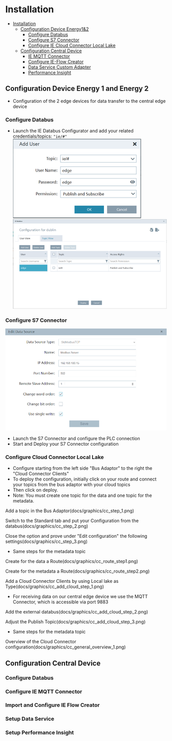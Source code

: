 # Installation

- [Installation](#installation)
    - [Configuration Device Energy1&2](#configure-device1-device2)
        - [Configure Databus](#configure-databus)
        - [Configure S7 Connector](#configure-s7connector)
        - [Configure IE Cloud Connector Local Lake](#configure-cloud-connector)
    - [Configuration Central Device](#configure-central-device)
        - [IE MQTT Connector](#mqtt-connector)
        - [Configure IE-Flow Creator](#ie-flow-creator)
        - [Data Service Custom Adapter](#dataservice-custom-adapter)
        - [Performance Insight](#performance-insight-dashboard)
   
## Configuration Device Energy 1 and Energy 2 

- Configuration of the 2 edge devices for data transfer to the central edge device

### Configure Databus

- Launch the IE Databus Configurator and add your related credentials/topics:
`"ie/#"`
![ie_databus_user](docs/graphics/IE_Databus_User.png)
![ie_databus](docs/graphics/IE_Databus.png)

### Configure S7 Connector

![Create PLC Connection](docs/graphics/add_data_source.png)

- Launch the S7 Connector and configure the PLC connection 
- Start and Deploy your S7 Connector configuration

### Configure Cloud Connector Local Lake 

- Configure starting from the left side "Bus Adaptor" to the right the "Cloud Connector Clients"
- To deploy the configuration, initially click on your route and connect your topics from the bus adaptor with your cloud topics 
- Then click on deploy. 
- Note: You must create one topic for the data and one topic for the metadata. 

Add a topic in the Bus Adaptor(docs/graphics/cc_step_1.png)


Switch to the Standard tab and put your Configuration from the databus(docs/graphics/cc_step_2.png)


Close the option and prove under "Edit configuration" the following settings(docs/graphics/cc_step_3.png)

- Same steps for the metadata topic

Create for the data a Route(docs/graphics/cc_route_step1.png)

Create for the metadata a Route(docs/graphics/cc_route_step2.png)

 Add a Cloud Connector Clients by using Local lake as Type(docs/graphics/cc_add_cloud_step_1.png)

- For receiving data on our central edge device we use the MQTT Connector, which is accessible via port 9883

Add the external databus(docs/graphics/cc_add_cloud_step_2.png)

Adjust the Publish Topic(docs/graphics/cc_add_cloud_step_3.png)

- Same steps for the metadata topic

Overview of the Cloud Connector configuration(docs/graphics/cc_general_overview_1.png)

## Configuration Central Device 


### Configure Databus



### Configure IE MQTT Connector



### Import and Configure IE Flow Creator



### Setup Data Service



### Setup Performance Insight 



